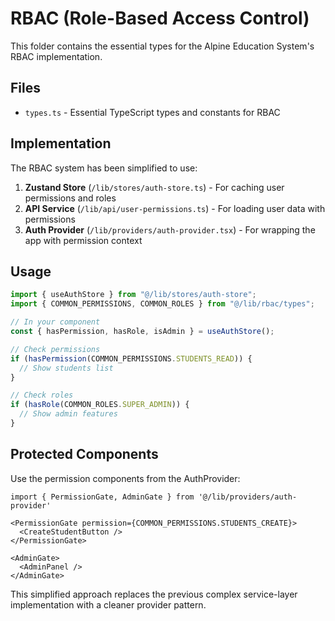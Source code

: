 # RBAC (Role-Based Access Control)

This folder contains the essential types for the Alpine Education System's RBAC implementation.

## Files

- `types.ts` - Essential TypeScript types and constants for RBAC

## Implementation

The RBAC system has been simplified to use:

1. **Zustand Store** (`/lib/stores/auth-store.ts`) - For caching user permissions and roles
2. **API Service** (`/lib/api/user-permissions.ts`) - For loading user data with permissions
3. **Auth Provider** (`/lib/providers/auth-provider.tsx`) - For wrapping the app with permission context

## Usage

```typescript
import { useAuthStore } from "@/lib/stores/auth-store";
import { COMMON_PERMISSIONS, COMMON_ROLES } from "@/lib/rbac/types";

// In your component
const { hasPermission, hasRole, isAdmin } = useAuthStore();

// Check permissions
if (hasPermission(COMMON_PERMISSIONS.STUDENTS_READ)) {
  // Show students list
}

// Check roles
if (hasRole(COMMON_ROLES.SUPER_ADMIN)) {
  // Show admin features
}
```

## Protected Components

Use the permission components from the AuthProvider:

```tsx
import { PermissionGate, AdminGate } from '@/lib/providers/auth-provider'

<PermissionGate permission={COMMON_PERMISSIONS.STUDENTS_CREATE}>
  <CreateStudentButton />
</PermissionGate>

<AdminGate>
  <AdminPanel />
</AdminGate>
```

This simplified approach replaces the previous complex service-layer implementation with a cleaner provider pattern.
